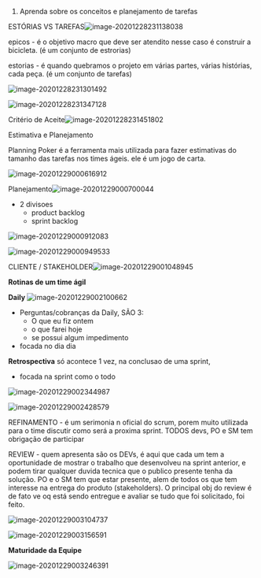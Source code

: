 1) Aprenda sobre os conceitos e planejamento de tarefas

ESTÓRIAS VS TAREFAS![image-20201228231138038](C:\Users\WINDOWS\AppData\Roaming\Typora\typora-user-images\image-20201228231138038.png)

epicos - é o objetivo macro que deve ser atendito nesse caso é construir a bicicleta. (é um conjunto de estrorias)

estorias -  é quando quebramos o projeto em várias partes, várias histórias, cada peça. (é um conjunto de tarefas)

![image-20201228231301492](C:\Users\WINDOWS\AppData\Roaming\Typora\typora-user-images\image-20201228231301492.png)

![image-20201228231347128](C:\Users\WINDOWS\AppData\Roaming\Typora\typora-user-images\image-20201228231347128.png)



Critério de Aceite![image-20201228231451802](C:\Users\WINDOWS\AppData\Roaming\Typora\typora-user-images\image-20201228231451802.png)

Estimativa e Planejamento

Planning Poker é a ferramenta mais utilizada para fazer estimativas do tamanho das tarefas nos times ágeis. ele é um jogo de carta.

![image-20201229000616912](C:\Users\WINDOWS\AppData\Roaming\Typora\typora-user-images\image-20201229000616912.png)



Planejamento![image-20201229000700044](C:\Users\WINDOWS\AppData\Roaming\Typora\typora-user-images\image-20201229000700044.png)

- 2 divisoes
  - product backlog
  - sprint backlog

![image-20201229000912083](C:\Users\WINDOWS\AppData\Roaming\Typora\typora-user-images\image-20201229000912083.png)

![image-20201229000949533](C:\Users\WINDOWS\AppData\Roaming\Typora\typora-user-images\image-20201229000949533.png)

CLIENTE / STAKEHOLDER![image-20201229001048945](C:\Users\WINDOWS\AppData\Roaming\Typora\typora-user-images\image-20201229001048945.png)



**Rotinas de um time ágil**

**Daily** ![image-20201229002100662](C:\Users\WINDOWS\AppData\Roaming\Typora\typora-user-images\image-20201229002100662.png)

- Perguntas/cobranças da Daily, SÃO 3:
  - O que eu fiz ontem
  - o que farei hoje
  - se possui algum impedimento
- focada no dia dia

**Retrospectiva** só acontece 1 vez, na conclusao de uma sprint,

- focada na sprint como o todo



![image-20201229002344987](C:\Users\WINDOWS\AppData\Roaming\Typora\typora-user-images\image-20201229002344987.png)

![image-20201229002428579](C:\Users\WINDOWS\AppData\Roaming\Typora\typora-user-images\image-20201229002428579.png)



REFINAMENTO - é um serimonia n oficial do scrum, porem muito utilizada para o time discutir como será a proxima sprint. TODOS devs, PO e SM tem obrigação de participar

REVIEW - quem apresenta são os DEVs, é aqui que cada um tem a  oportunidade de mostrar o trabalho que desenvolveu na sprint anterior, e podem tirar qualquer duvida tecnica que o publico presente tenha da solução. PO e o SM tem que estar presente, alem de todos os que tem interesse na entrega do produto (stakeholders). O principal obj do review  é de fato ve oq está sendo entregue e avaliar se tudo que foi solicitado, foi feito.

![image-20201229003104737](C:\Users\WINDOWS\AppData\Roaming\Typora\typora-user-images\image-20201229003104737.png)

![image-20201229003156591](C:\Users\WINDOWS\AppData\Roaming\Typora\typora-user-images\image-20201229003156591.png)



**Maturidade da Equipe**

![image-20201229003246391](C:\Users\WINDOWS\AppData\Roaming\Typora\typora-user-images\image-20201229003246391.png)



